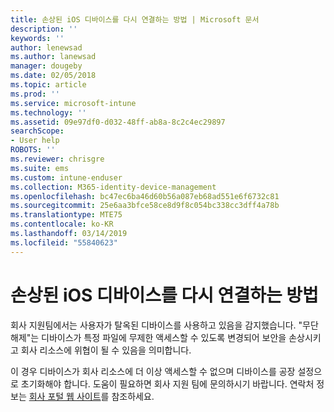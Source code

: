 ```yaml
---
title: 손상된 iOS 디바이스를 다시 연결하는 방법 | Microsoft 문서
description: ''
keywords: ''
author: lenewsad
ms.author: lanewsad
manager: dougeby
ms.date: 02/05/2018
ms.topic: article
ms.prod: ''
ms.service: microsoft-intune
ms.technology: ''
ms.assetid: 09e97df0-d032-48ff-ab8a-8c2c4ec29897
searchScope:
- User help
ROBOTS: ''
ms.reviewer: chrisgre
ms.suite: ems
ms.custom: intune-enduser
ms.collection: M365-identity-device-management
ms.openlocfilehash: bc47ec6ba46d60b56a087eb68ad551e6f6732c81
ms.sourcegitcommit: 25e6aa3bfce58ce8d9f8c054bc338cc3dff4a78b
ms.translationtype: MTE75
ms.contentlocale: ko-KR
ms.lasthandoff: 03/14/2019
ms.locfileid: "55840623"
---
```

# <a name="how-to-reconnect-a-compromised-ios-device"></a>손상된 iOS 디바이스를 다시 연결하는 방법

회사 지원팀에서는 사용자가 탈옥된 디바이스를 사용하고 있음을 감지했습니다. "무단 해제"는 디바이스가 특정 파일에 무제한 액세스할 수 있도록 변경되어 보안을 손상시키고 회사 리소스에 위협이 될 수 있음을 의미합니다. 

이 경우 디바이스가 회사 리소스에 더 이상 액세스할 수 없으며 디바이스를 공장 설정으로 초기화해야 합니다. 도움이 필요하면 회사 지원 팀에 문의하시기 바랍니다. 연락처 정보는 [회사 포털 웹 사이트](https://go.microsoft.com/fwlink/?linkid=2010980)를 참조하세요.
